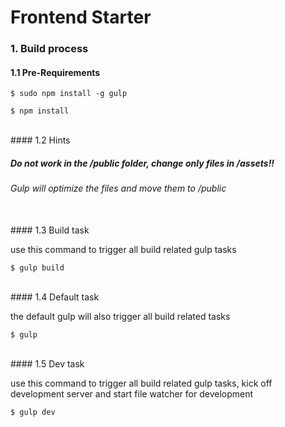 # Frontend Starter

### 1. Build process

#### 1.1 Pre-Requirements

```
$ sudo npm install -g gulp
```

```
$ npm install
```

<br>
#### 1.2 Hints

##### Do not work in the /public folder, change only files in /assets!!
###### Gulp will optimize the files and move them to /public

<br>
#### 1.3 Build task

use this command to trigger all build related gulp tasks

```
$ gulp build
```

<br>
#### 1.4 Default task

the default gulp will also trigger all build related tasks

```
$ gulp
```

<br>
#### 1.5 Dev task

use this command to trigger all build related gulp tasks, kick off development server and start file watcher for development

```
$ gulp dev
```
